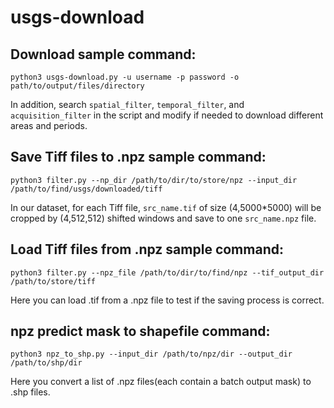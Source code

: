 # usgs-download

## Download sample command:
```
python3 usgs-download.py -u username -p password -o path/to/output/files/directory
```

In addition, search `spatial_filter`, `temporal_filter`, and `acquisition_filter` in the script and modify if needed to download different areas and periods.

## Save Tiff files to .npz sample command:
```
python3 filter.py --np_dir /path/to/dir/to/store/npz --input_dir /path/to/find/usgs/downloaded/tiff
```
In our dataset, for each Tiff file, `src_name.tif` of size (4,5000*5000) will be cropped by (4,512,512) shifted windows and save to one `src_name.npz` file.

## Load Tiff files from .npz sample command:
```
python3 filter.py --npz_file /path/to/dir/to/find/npz --tif_output_dir /path/to/store/tiff
```
Here you can load .tif from a .npz file to test if the saving process is correct.

## npz predict mask to shapefile command:
```
python3 npz_to_shp.py --input_dir /path/to/npz/dir --output_dir /path/to/shp/dir
```
Here you convert a list of .npz files(each contain a batch output mask) to .shp files.
